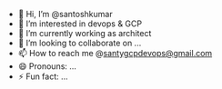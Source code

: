 - 👋 Hi, I’m @santoshkumar
- 👀 I’m interested in devops & GCP
- 🌱 I’m currently working as architect
- 💞️ I’m looking to collaborate on ...
- 📫 How to reach me @santygcpdevops@gmail.com
- 😄 Pronouns: ...
- ⚡ Fun fact: ...

<!---
santoshkudevops/santoshkudevops is a ✨ special ✨ repository because its `README.md` (this file) appears on your GitHub profile.
You can click the Preview link to take a look at your changes.
--->
